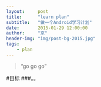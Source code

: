```yaml
---
layout:     post
title:      "learn plan"
subtitle:   "做一个Android学习计划"
date:       2015-01-29 12:00:00
author:     "京"
header-img: "img/post-bg-2015.jpg"
tags:
    - plan
---
```


> “go go go”

#目标
###。。